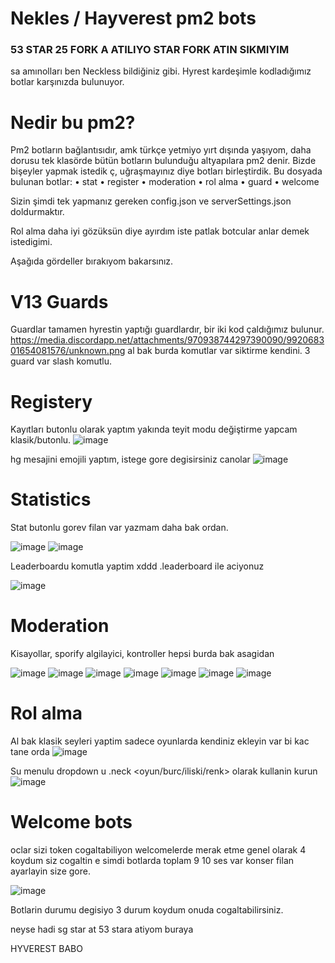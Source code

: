 # Nekles / Hayverest pm2 bots

### 53 STAR 25 FORK A ATILIYO STAR FORK ATIN SIKMIYIM

sa amınolları ben Neckless bildiğiniz gibi. Hyrest kardeşimle kodladığımız botlar karşınızda bulunuyor.

# Nedir bu pm2?

Pm2 botların bağlantısıdır, amk türkçe yetmiyo yırt dışında yaşıyom, daha dorusu tek klasörde bütün botların bulunduğu altyapılara pm2 denir.
Bizde bişeyler yapmak istedik ç, uğraşmayınız diye botları birleştirdik. 
Bu dosyada bulunan botlar:
• stat
• register
• moderation
• rol alma
• guard
• welcome

Sizin şimdi tek yapmanız gereken config.json ve serverSettings.json doldurmaktır.

Rol alma daha iyi gözüksün diye ayırdım iste patlak botcular anlar demek istedigimi.

Aşağıda gördeller bırakıyom bakarsınız.

# V13 Guards

Guardlar tamamen hyrestin yaptığı guardlardır, bir iki kod çaldığımız bulunur.
https://media.discordapp.net/attachments/970938744297390090/992068301654081576/unknown.png
al bak burda komutlar var siktirme kendini.
3 guard var slash komutlu.

# Registery

Kayıtları butonlu olarak yaptım yakında teyit modu değiştirme yapcam klasik/butonlu.
![image](https://media.discordapp.net/attachments/970938744297390090/992068003095134268/unknown.png)

hg mesajini emojili yaptım, istege gore degisirsiniz canolar
![image](https://media.discordapp.net/attachments/970938744297390090/992067219255197696/unknown.png)

# Statistics

Stat butonlu gorev filan var yazmam daha bak ordan.

![image](https://media.discordapp.net/attachments/970938744297390090/992068840190128178/unknown.png)
![image](https://media.discordapp.net/attachments/970938744297390090/992068733633822792/unknown.png)

Leaderboardu komutla yaptim xddd .leaderboard ile aciyonuz 

![image](https://media.discordapp.net/attachments/970938744297390090/992067592158191686/unknown.png)

# Moderation

Kisayollar, sporify algilayici, kontroller hepsi burda bak asagidan

![image](https://media.discordapp.net/attachments/970938744297390090/992069153492049940/unknown.png)
![image](https://media.discordapp.net/attachments/970938744297390090/992069225134968893/unknown.png)
![image](https://media.discordapp.net/attachments/970938744297390090/992069380387127347/unknown.png)
![image](https://media.discordapp.net/attachments/970938744297390090/992068914961977374/unknown.png)
![image](https://media.discordapp.net/attachments/970938744297390090/992068384365740043/unknown.png)
![image](https://media.discordapp.net/attachments/970938744297390090/992067691269607495/unknown.png)
![image](https://media.discordapp.net/attachments/970938744297390090/992067754578428025/unknown.png)

# Rol alma 

Al bak klasik seyleri yaptim sadece oyunlarda kendiniz ekleyin var bi kac tane orda 
![image](https://media.discordapp.net/attachments/970938744297390090/992067379792191598/unknown.png)

Su menulu dropdown u .neck <oyun/burc/iliski/renk> olarak kullanin kurun 
![image](https://media.discordapp.net/attachments/970938744297390090/992067485236989962/unknown.png)

# Welcome bots

oclar sizi token cogaltabiliyon welcomelerde merak etme genel olarak 4 koydum siz cogaltin
e simdi botlarda toplam 9 10 ses var konser filan ayarlayin size gore.

![image](https://media.discordapp.net/attachments/970938744297390090/992068634706972814/unknown.png)

Botlarin durumu degisiyo 3 durum koydum onuda cogaltabilirsiniz.


neyse hadi sg star at 53 stara atiyom buraya










HYVEREST BABO
